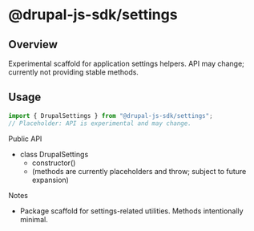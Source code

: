 # @drupal-js-sdk/settings

## Overview

Experimental scaffold for application settings helpers. API may change; currently not providing stable methods.

## Usage

```js
import { DrupalSettings } from "@drupal-js-sdk/settings";
// Placeholder: API is experimental and may change.
```

Public API

- class DrupalSettings
  - constructor()
  - (methods are currently placeholders and throw; subject to future expansion)

Notes

- Package scaffold for settings-related utilities. Methods intentionally minimal.
